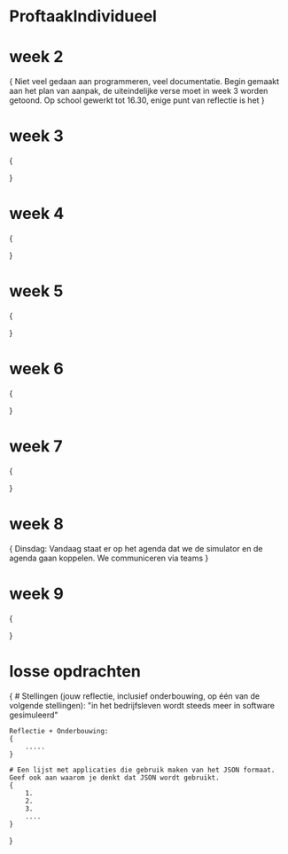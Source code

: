 # ProftaakIndividueel

# week 2
{
    Niet veel gedaan aan programmeren, veel documentatie. Begin gemaakt aan het plan van aanpak, de uiteindelijke verse moet in week 3 worden getoond. Op school gewerkt tot 16.30, enige punt van reflectie is het 
}
# week 3
{

}
# week 4
{

}
# week 5
{

}
# week 6
{

}
# week 7
{

}
# week 8
{
    Dinsdag: 
    Vandaag staat er op het agenda dat we de simulator en de agenda gaan koppelen. We communiceren via teams
}
# week 9
{

}
# losse opdrachten
{
    # Stellingen (jouw reflectie, inclusief onderbouwing, op één van de volgende stellingen):
    "in het bedrijfsleven wordt steeds meer in software gesimuleerd"

    Reflectie + Onderbouwing:
    {
        .....
    }

    # Een lijst met applicaties die gebruik maken van het JSON formaat. Geef ook aan waarom je denkt dat JSON wordt gebruikt. 
    {
        1. 
        2.
        3.
        ....
    }
}